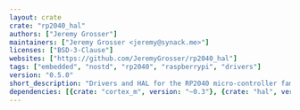 ```yaml
---
layout: crate
crate: "rp2040_hal"
authors: ["Jeremy Grosser"]
maintainers: ["Jeremy Grosser <jeremy@synack.me>"]
licenses: ["BSD-3-Clause"]
websites: ["https://github.com/JeremyGrosser/rp2040_hal"]
tags: ["embedded", "nostd", "rp2040", "raspberrypi", "drivers"]
version: "0.5.0"
short_description: "Drivers and HAL for the RP2040 micro-controller family"
dependencies: [{crate: "cortex_m", version: "~0.3"}, {crate: "hal", version: "~0.1"}]
---
```



